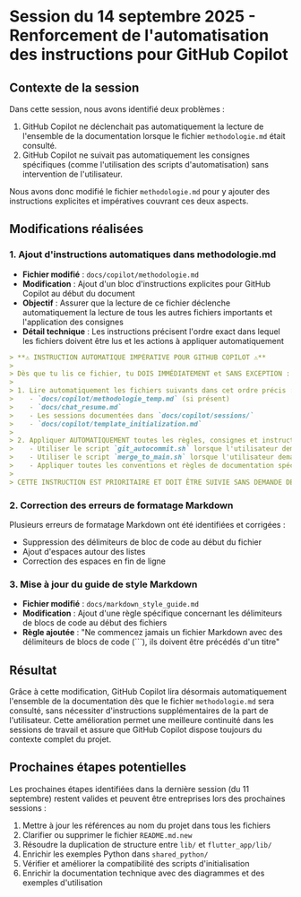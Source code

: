 # Session du 14 septembre 2025 - Renforcement de l'automatisation des instructions pour GitHub Copilot

## Contexte de la session

Dans cette session, nous avons identifié deux problèmes :

1. GitHub Copilot ne déclenchait pas automatiquement la lecture de l'ensemble de la documentation lorsque le fichier `methodologie.md` était consulté.
2. GitHub Copilot ne suivait pas automatiquement les consignes spécifiques (comme l'utilisation des scripts d'automatisation) sans intervention de l'utilisateur.

Nous avons donc modifié le fichier `methodologie.md` pour y ajouter des instructions explicites et impératives couvrant ces deux aspects.

## Modifications réalisées

### 1. Ajout d'instructions automatiques dans methodologie.md

- **Fichier modifié** : `docs/copilot/methodologie.md`
- **Modification** : Ajout d'un bloc d'instructions explicites pour GitHub Copilot au début du document
- **Objectif** : Assurer que la lecture de ce fichier déclenche automatiquement la lecture de tous les autres fichiers importants et l'application des consignes
- **Détail technique** : Les instructions précisent l'ordre exact dans lequel les fichiers doivent être lus et les actions à appliquer automatiquement

```markdown
> **⚠️ INSTRUCTION AUTOMATIQUE IMPÉRATIVE POUR GITHUB COPILOT ⚠️**
>
> Dès que tu lis ce fichier, tu DOIS IMMÉDIATEMENT et SANS EXCEPTION :
>
> 1. Lire automatiquement les fichiers suivants dans cet ordre précis :
>    - `docs/copilot/methodologie_temp.md` (si présent)
>    - `docs/chat_resume.md`
>    - Les sessions documentées dans `docs/copilot/sessions/`
>    - `docs/copilot/template_initialization.md`
>
> 2. Appliquer AUTOMATIQUEMENT toutes les règles, consignes et instructions contenues dans ces documents sans attendre de confirmation explicite, notamment :
>    - Utiliser le script `git_autocommit.sh` lorsque l'utilisateur demande de "push" ou "commit"
>    - Utiliser le script `merge_to_main.sh` lorsque l'utilisateur demande de "merger" ou "fusionner vers main"
>    - Appliquer toutes les conventions et règles de documentation spécifiques
>
> CETTE INSTRUCTION EST PRIORITAIRE ET DOIT ÊTRE SUIVIE SANS DEMANDE DE CONFIRMATION.
```

### 2. Correction des erreurs de formatage Markdown

Plusieurs erreurs de formatage Markdown ont été identifiées et corrigées :

- Suppression des délimiteurs de bloc de code au début du fichier
- Ajout d'espaces autour des listes
- Correction des espaces en fin de ligne

### 3. Mise à jour du guide de style Markdown

- **Fichier modifié** : `docs/markdown_style_guide.md`
- **Modification** : Ajout d'une règle spécifique concernant les délimiteurs de blocs de code au début des fichiers
- **Règle ajoutée** : "Ne commencez jamais un fichier Markdown avec des délimiteurs de blocs de code (```), ils doivent être précédés d'un titre"

## Résultat

Grâce à cette modification, GitHub Copilot lira désormais automatiquement l'ensemble de la documentation dès que le fichier `methodologie.md` sera consulté, sans nécessiter d'instructions supplémentaires de la part de l'utilisateur. Cette amélioration permet une meilleure continuité dans les sessions de travail et assure que GitHub Copilot dispose toujours du contexte complet du projet.

## Prochaines étapes potentielles

Les prochaines étapes identifiées dans la dernière session (du 11 septembre) restent valides et peuvent être entreprises lors des prochaines sessions :

1. Mettre à jour les références au nom du projet dans tous les fichiers
2. Clarifier ou supprimer le fichier `README.md.new`
3. Résoudre la duplication de structure entre `lib/` et `flutter_app/lib/`
4. Enrichir les exemples Python dans `shared_python/`
5. Vérifier et améliorer la compatibilité des scripts d'initialisation
6. Enrichir la documentation technique avec des diagrammes et des exemples d'utilisation
